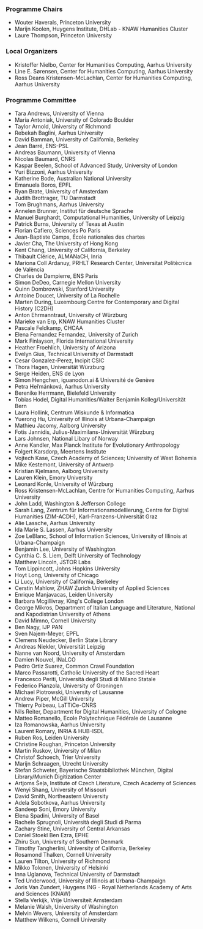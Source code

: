 ### Programme Chairs

- Wouter Haverals, Princeton University
- Marijn Koolen, Huygens Institute, DHLab - KNAW Humanities Cluster
- Laure Thompson, Princeton University

### Local Organizers

- Kristoffer Nielbo, Center for Humanities Computing, Aarhus University
- Line E. Sørensen, Center for Humanities Computing, Aarhus University
- Ross Deans Kristensen-McLachlan, Center for Humanities Computing, Aarhus University

### Programme Committee  

- Tara Andrews, University of Vienna
- Maria Antoniak, University of Colorado Boulder
- Taylor Arnold, University of Richmond
- Rebekah Baglini, Aarhus University
- David Bamman, University of California, Berkeley
- Jean Barré, ENS-PSL
- Andreas Baumann, University of Vienna
- Nicolas Baumard, CNRS
- Kaspar Beelen, School of Advanced Study, University of London
- Yuri Bizzoni, Aarhus University
- Katherine Bode, Australian National University
- Emanuela Boros, EPFL
- Ryan Brate, University of Amsterdam
- Judith Brottrager, TU Darmstadt
- Tom Brughmans, Aarhus University
- Annelen Brunner, Institut für deutsche Sprache
- Manuel Burghardt, Computational Humanities, University of Leipzig
- Patrick Burns, University of Texas at Austin
- Florian Cafiero, Sciences Po Paris
- Jean-Baptiste Camps, École nationales des chartes
- Javier Cha, The University of Hong Kong
- Kent Chang, University of California, Berkeley
- Thibault Clérice, ALMANaCH, Inria
- Mariona Coll Ardanuy, PRHLT Research Center, Universitat Politècnica de València
- Charles de Dampierre, ENS Paris
- Simon DeDeo, Carnegie Mellon University
- Quinn Dombrowski, Stanford University
- Antoine Doucet, University of La Rochelle
- Marten During, Luxembourg Centre for Contemporary and Digital History (C2DH)
- Anton Ehrmanntraut, University of Würzburg
- Marieke van Erp, KNAW Humanities Cluster
- Pascale Feldkamp, CHCAA
- Elena Fernandez Fernandez, University of Zurich
- Mark Finlayson, Florida International University
- Heather Froehlich, University of Arizona
- Evelyn Gius, Technical University of Darmstadt
- Cesar Gonzalez-Perez, Incipit CSIC
- Thora Hagen, Universität Würzburg
- Serge Heiden, ENS de Lyon
- Simon Hengchen, iguanodon.ai & Université de Genève
- Petra Heřmánková, Aarhus University
- Berenike Herrmann, Bielefeld University
- Tobias Hodel, Digital Humanities/Walter Benjamin Kolleg/Universität Bern
- Laura Hollink, Centrum Wiskunde & Informatica
- Yuerong Hu, University of Illinois at Urbana-Champaign
- Mathieu Jacomy, Aalborg University
- Fotis Jannidis, Julius-Maximilans-Universität Würzburg
- Lars Johnsen, National Libary of Norway
- Anne Kandler, Max Planck Institute for Evolutionary Anthropology
- Folgert Karsdorp, Meertens Institute
- Vojtech Kase, Czech Academy of Sciences; University of West Bohemia
- Mike Kestemont, University of Antwerp
- Kristian Kjelmann, Aalborg University
- Lauren Klein, Emory University
- Leonard Konle, University of Würzburg
- Ross Kristensen-McLachlan, Centre for Humanities Computing, Aarhus University
- John Ladd, Washington & Jefferson College
- Sarah Lang, Zentrum für Informationsmodellierung, Centre for Digital Humanities (ZIM-ACDH), Karl-Franzens-Universität Graz
- Alie Lassche, Aarhus University
- Ida Marie S. Lassen, Aarhus University
- Zoe LeBlanc, School of Information Sciences, University of Illinois at Urbana-Champaign
- Benjamin Lee, University of Washington
- Cynthia C. S. Liem, Delft University of Technology
- Matthew Lincoln, JSTOR Labs
- Tom Lippincott, Johns Hopkins University
- Hoyt Long, University of Chicago
- Li Lucy, University of California, Berkeley
- Cerstin Mahlow, ZHAW Zurich University of Applied Sciences
- Enrique Manjavacas, Leiden University
- Barbara Mcgillivray, King's College London
- George Mikros, Department of Italian Language and Literature, National and Kapodistrian University of Athens
- David Mimno, Cornell University
- Ben Nagy, IJP PAN
- Sven Najem-Meyer, EPFL
- Clemens Neudecker, Berlin State Library
- Andreas Niekler, Universität Leipzig
- Nanne van Noord, University of Amsterdam
- Damien Nouvel, INaLCO
- Pedro Ortiz Suarez, Common Crawl Foundation
- Marco Passarotti, Catholic University of the Sacred Heart
- Francesco Periti, Università degli Studi di Milano Statale
- Federico Pianzola, University of Groningen
- Michael Piotrowski, University of Lausanne
- Andrew Piper, McGill University
- Thierry Poibeau, LaTTiCe-CNRS
- Nils Reiter, Department for Digital Humanities, University of Cologne
- Matteo Romanello, Ecole Polytechnique Fédérale de Lausanne
- Iza Romanowska, Aarhus University
- Laurent Romary, INRIA & HUB-ISDL
- Ruben Ros, Leiden University
- Christine Roughan, Princeton University
- Martin Ruskov, University of Milan
- Christof Schoech, Trier University
- Marijn Schraagen, Utrecht University
- Stefan Schweter, Bayerische Staatsbibliothek München, Digital Library/Munich Digitization Center
- Artjoms Šeļa, Institute of Czech Literature, Czech Academy of Sciences
- Wenyi Shang, University of Missouri
- David Smith, Northeastern University
- Adela Sobotkova, Aarhus University
- Sandeep Soni, Emory University
- Elena Spadini, University of Basel
- Rachele Sprugnoli, Università degli Studi di Parma
- Zachary Stine, University of Central Arkansas
- Daniel Stoekl Ben Ezra, EPHE
- Zhiru Sun, University of Southern Denmark
- Timothy Tangherlini, University of California, Berkeley
- Rosamond Thalken, Cornell University
- Lauren Tilton, University of Richmond
- Mikko Tolonen, University of Helsinki
- Inna Uglanova, Technical University of Darmstadt
- Ted Underwood, University of Illinois at Urbana-Champaign
- Joris Van Zundert, Huygens ING - Royal Netherlands Academy of Arts and Sciences (KNAW)
- Stella Verkijk, Vrije Universiteit Amsterdam
- Melanie Walsh, University of Washington
- Melvin Wevers, University of Amsterdam
- Matthew Wilkens, Cornell University
